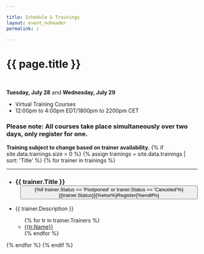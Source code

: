 ```yaml
---

title: Schedule & Trainings
layout: event_noheader
permalink: /

---
```


<link rel="stylesheet" type="text/css" href="/assets/css/training.css">

# {{ page.title }}
<br>

**Tuesday, July 28** and **Wednesday, July 29** 
* Virtual Training Courses
* 12:00pm to 4:00pm EDT/1800pm to 2200pm CET 

### **Please note: All courses take place simultaneously over two days, only register for one.**

**Training subject to change based on trainer availability.**
{% if site.data.trainings.size > 0 %}
{% assign trainings = site.data.trainings | sort: 'Title' %}
{% for trainer in trainings %}
<section class="trainer-section" id="{{trainer.SectionId}}">
<hr>
<ul>
<li><h3 class='training-header'>{{ trainer.Title }}<button class="cta-button grey" {%if trainer.Status == 'Postponed' or trainer.Status == 'Canceled' %}disabled='true' {%endif%} onclick="location.href='{{trainer.URL}}';" style="margin-left:1em;cursor: pointer;max-width=80px;">{%if trainer.Status == 'Postponed' or traner.Status == 'Canceled'%}{{trainer.Status}}{%else%}Register{%endif%}</button></h3></li>
<li class="training-desc">{{ trainer.Description }}</li>
    <ul>
        {% for tr in trainer.Trainers %}
        <li><div class="training-container"><a href="/trainers/#{{tr.TrainerId}}" title="{{tr.Biography | strip_html}}"><div class="training-image" style="background-image:url('{{tr.Image}}');"></div>{{tr.Name}}</a></div></li>
        {% endfor %}
    </ul>
</ul>
</section>
{% endfor %}
{% endif %}
